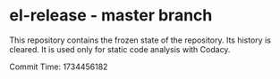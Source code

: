# el-release - master branch

This repository contains the frozen state of the repository.
Its history is cleared. It is used only for static code
analysis with Codacy.

Commit Time: 1734456182